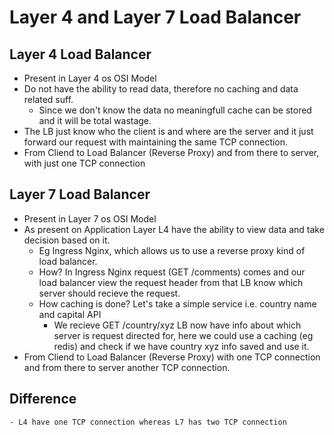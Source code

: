 # Layer 4 and Layer 7 Load Balancer

## Layer 4 Load Balancer

- Present in Layer 4 os OSI Model
- Do not have the ability to read data, therefore no caching and data related suff.
  - Since we don't know the data no meaningfull cache can be stored and it will be total wastage.
- The LB just know who the client is and where are the server and it just forward our request with maintaining the same TCP connection.
- From Cliend to Load Balancer (Reverse Proxy) and from there to server, with just one TCP connection

## Layer 7 Load Balancer

- Present in Layer 7 os OSI Model
- As present on Application Layer L4 have the ability to view data and take decision based on it.
  - Eg Ingress Nginx, which allows us to use a reverse proxy kind of load balancer.
  - How? In Ingress Nginx request (GET /comments) comes and our load balancer view the request header from that LB know which server should recieve the request.
  - How caching is done? Let's take a simple service i.e. country name and capital API
    - We recieve GET /country/xyz LB now have info about which server is request directed for, here we could use a caching (eg redis) and check if we have country xyz info saved and use it.
- From Cliend to Load Balancer (Reverse Proxy) with one TCP connection and from there to server another TCP connection.

## Difference

    - L4 have one TCP connection whereas L7 has two TCP connection
